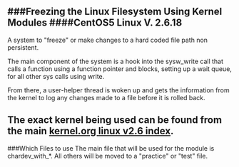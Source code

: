 ###Freezing the Linux Filesystem Using Kernel Modules 
####CentOS5 Linux V. 2.6.18
---
A system to "freeze" or make changes to a hard coded file path non persistent. 

The main component of the system is a hook into the sysw_write call that calls a function using a function pointer and blocks, setting up a wait queue, for all other sys calls using write.

From there, a user-helper thread is woken up and gets the information from the kernel to log any changes made to a file before it is rolled back.

The exact kernel being used can be found from the main [kernel.org linux v2.6 index](https://www.kernel.org/pub/linux/kernel/v2.6/).
---
###Which Files to use
The main file that will be used for the module is chardev_with_*. All others will be moved to a "practice" or "test" file.